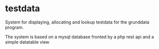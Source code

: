 # testdata
System for displaying, allocating and lookup testdata for the grunddata program.

The system is based on a mysql database fronted by a php rest api and a simple datatable view
